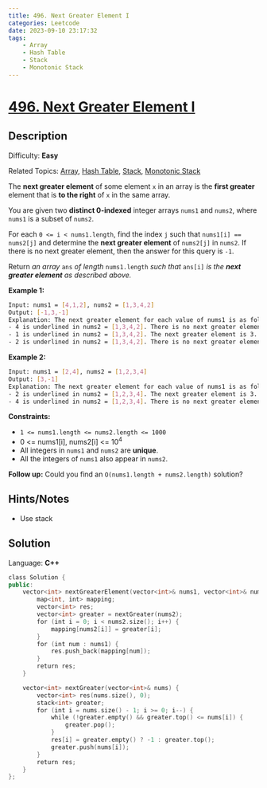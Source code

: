```yaml
---
title: 496. Next Greater Element I
categories: Leetcode
date: 2023-09-10 23:17:32
tags:
    - Array
    - Hash Table
    - Stack
    - Monotonic Stack
---
```


# [496\. Next Greater Element I](https://leetcode.com/problems/next-greater-element-i/)

## Description

Difficulty: **Easy**

Related Topics: [Array](https://leetcode.com/tag/https://leetcode.com/tag/array//), [Hash Table](https://leetcode.com/tag/https://leetcode.com/tag/hash-table//), [Stack](https://leetcode.com/tag/https://leetcode.com/tag/stack//), [Monotonic Stack](https://leetcode.com/tag/https://leetcode.com/tag/monotonic-stack//)

The **next greater element** of some element `x` in an array is the **first greater** element that is **to the right** of `x` in the same array.

You are given two **distinct 0-indexed** integer arrays `nums1` and `nums2`, where `nums1` is a subset of `nums2`.

For each `0 <= i < nums1.length`, find the index `j` such that `nums1[i] == nums2[j]` and determine the **next greater element** of `nums2[j]` in `nums2`. If there is no next greater element, then the answer for this query is `-1`.

Return _an array_ `ans` _of length_ `nums1.length` _such that_ `ans[i]` _is the **next greater element** as described above._

**Example 1:**

```bash
Input: nums1 = [4,1,2], nums2 = [1,3,4,2]
Output: [-1,3,-1]
Explanation: The next greater element for each value of nums1 is as follows:
- 4 is underlined in nums2 = [1,3,4,2]. There is no next greater element, so the answer is -1.
- 1 is underlined in nums2 = [1,3,4,2]. The next greater element is 3.
- 2 is underlined in nums2 = [1,3,4,2]. There is no next greater element, so the answer is -1.
```

**Example 2:**

```bash
Input: nums1 = [2,4], nums2 = [1,2,3,4]
Output: [3,-1]
Explanation: The next greater element for each value of nums1 is as follows:
- 2 is underlined in nums2 = [1,2,3,4]. The next greater element is 3.
- 4 is underlined in nums2 = [1,2,3,4]. There is no next greater element, so the answer is -1.
```

**Constraints:**

* `1 <= nums1.length <= nums2.length <= 1000`
* 0 <= nums1[i], nums2[i] <= 10<sup>4</sup>
* All integers in `nums1` and `nums2` are **unique**.
* All the integers of `nums1` also appear in `nums2`.

**Follow up:** Could you find an `O(nums1.length + nums2.length)` solution?

## Hints/Notes

* Use stack

## Solution

Language: **C++**

```C++
class Solution {
public:
    vector<int> nextGreaterElement(vector<int>& nums1, vector<int>& nums2) {
        map<int, int> mapping;
        vector<int> res;
        vector<int> greater = nextGreater(nums2);
        for (int i = 0; i < nums2.size(); i++) {
            mapping[nums2[i]] = greater[i];
        }
        for (int num : nums1) {
            res.push_back(mapping[num]);
        }
        return res;
    }

    vector<int> nextGreater(vector<int>& nums) {
        vector<int> res(nums.size(), 0);
        stack<int> greater;
        for (int i = nums.size() - 1; i >= 0; i--) {
            while (!greater.empty() && greater.top() <= nums[i]) {
                greater.pop();
            }
            res[i] = greater.empty() ? -1 : greater.top();
            greater.push(nums[i]);
        }
        return res;
    }
};
```
